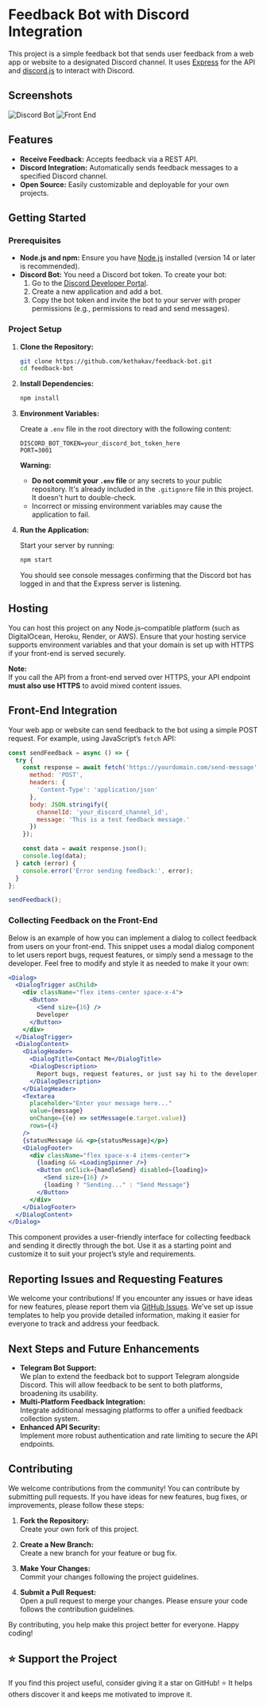# Feedback Bot with Discord Integration

This project is a simple feedback bot that sends user feedback from a web app or website to a designated Discord channel. It uses [Express](https://expressjs.com/) for the API and [discord.js](https://discord.js.org/#/) to interact with Discord.

## Screenshots
![Discord Bot](/media/images/Discord_eCo2YG0CIC.png)
![Front End](/media/images/zen_TrSZNMxWji.png)

## Features

- **Receive Feedback:** Accepts feedback via a REST API.
- **Discord Integration:** Automatically sends feedback messages to a specified Discord channel.
- **Open Source:** Easily customizable and deployable for your own projects.

## Getting Started

### Prerequisites

- **Node.js and npm:** Ensure you have [Node.js](https://nodejs.org/) installed (version 14 or later is recommended).
- **Discord Bot:** You need a Discord bot token. To create your bot:
  1. Go to the [Discord Developer Portal](https://discord.com/developers/applications).
  2. Create a new application and add a bot.
  3. Copy the bot token and invite the bot to your server with proper permissions (e.g., permissions to read and send messages).

### Project Setup

1. **Clone the Repository:**

   ```bash
   git clone https://github.com/kethakav/feedback-bot.git
   cd feedback-bot
   ```

2. **Install Dependencies:**

   ```bash
   npm install
   ```

3. **Environment Variables:**

   Create a `.env` file in the root directory with the following content:

   ```dotenv
   DISCORD_BOT_TOKEN=your_discord_bot_token_here
   PORT=3001
   ```

   **Warning:**  
   - **Do not commit your `.env` file** or any secrets to your public repository. It's already included in the `.gitignore` file in this project. It doesn't hurt to double-check.
   - Incorrect or missing environment variables may cause the application to fail.

4. **Run the Application:**

   Start your server by running:

   ```bash
   npm start
   ```
   
   You should see console messages confirming that the Discord bot has logged in and that the Express server is listening.

## Hosting

You can host this project on any Node.js–compatible platform (such as DigitalOcean, Heroku, Render, or AWS). Ensure that your hosting service supports environment variables and that your domain is set up with HTTPS if your front-end is served securely.

**Note:**  
If you call the API from a front-end served over HTTPS, your API endpoint **must also use HTTPS** to avoid mixed content issues.

## Front-End Integration

Your web app or website can send feedback to the bot using a simple POST request. For example, using JavaScript’s `fetch` API:

```javascript
const sendFeedback = async () => {
  try {
    const response = await fetch('https://yourdomain.com/send-message', { // Use HTTPS if needed
      method: 'POST',
      headers: {
        'Content-Type': 'application/json'
      },
      body: JSON.stringify({
        channelId: 'your_discord_channel_id',
        message: 'This is a test feedback message.'
      })
    });

    const data = await response.json();
    console.log(data);
  } catch (error) {
    console.error('Error sending feedback:', error);
  }
};

sendFeedback();
```

### Collecting Feedback on the Front-End

Below is an example of how you can implement a dialog to collect feedback from users on your front-end. This snippet uses a modal dialog component to let users report bugs, request features, or simply send a message to the developer. Feel free to modify and style it as needed to make it your own:

```jsx
<Dialog>
  <DialogTrigger asChild>
    <div className="flex items-center space-x-4">
      <Button>
        <Send size={16} />
        Developer
      </Button>
    </div>
  </DialogTrigger>
  <DialogContent>
    <DialogHeader>
      <DialogTitle>Contact Me</DialogTitle>
      <DialogDescription>
        Report bugs, request features, or just say hi to the developer.
      </DialogDescription>
    </DialogHeader>
    <Textarea
      placeholder="Enter your message here..."
      value={message}
      onChange={(e) => setMessage(e.target.value)}
      rows={4}
    />
    {statusMessage && <p>{statusMessage}</p>}
    <DialogFooter>
      <div className="flex space-x-4 items-center">
        {loading && <LoadingSpinner />}
        <Button onClick={handleSend} disabled={loading}>
          <Send size={16} />
          {loading ? "Sending..." : "Send Message"}
        </Button>
      </div>
    </DialogFooter>
  </DialogContent>
</Dialog>
```

This component provides a user-friendly interface for collecting feedback and sending it directly through the bot. Use it as a starting point and customize it to suit your project’s style and requirements.

## Reporting Issues and Requesting Features

We welcome your contributions! If you encounter any issues or have ideas for new features, please report them via [GitHub Issues](https://github.com/kethakav/feedback-bot/issues). We've set up issue templates to help you provide detailed information, making it easier for everyone to track and address your feedback.

## Next Steps and Future Enhancements

- **Telegram Bot Support:**  
  We plan to extend the feedback bot to support Telegram alongside Discord. This will allow feedback to be sent to both platforms, broadening its usability.
- **Multi-Platform Feedback Integration:**  
  Integrate additional messaging platforms to offer a unified feedback collection system.
- **Enhanced API Security:**  
  Implement more robust authentication and rate limiting to secure the API endpoints.

## Contributing

We welcome contributions from the community! You can contribute by submitting pull requests. If you have ideas for new features, bug fixes, or improvements, please follow these steps:

1. **Fork the Repository:**  
   Create your own fork of this project.

2. **Create a New Branch:**  
   Create a new branch for your feature or bug fix.

3. **Make Your Changes:**  
   Commit your changes following the project guidelines.

4. **Submit a Pull Request:**  
   Open a pull request to merge your changes. Please ensure your code follows the contribution guidelines.

By contributing, you help make this project better for everyone. Happy coding!

## ⭐ Support the Project

If you find this project useful, consider giving it a star on GitHub! ⭐ It helps others discover it and keeps me motivated to improve it. 